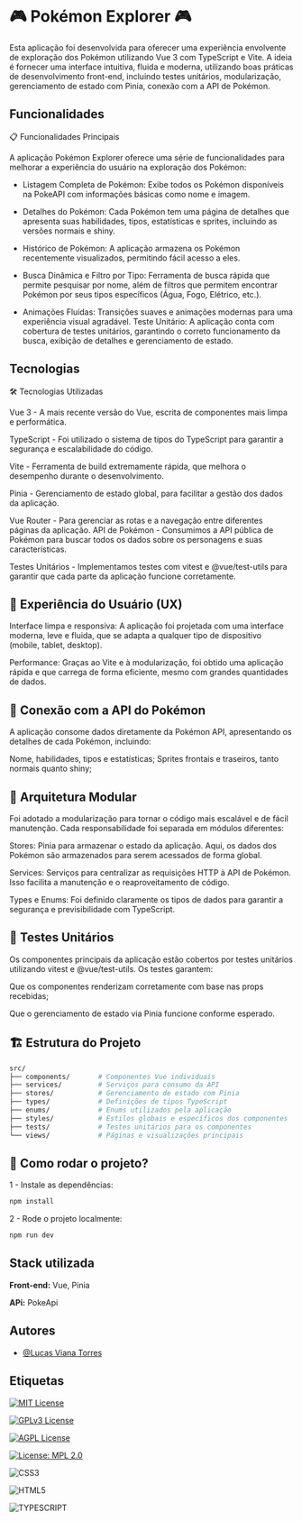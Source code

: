 
# 🎮 Pokémon Explorer 🎮

Esta aplicação foi desenvolvida para oferecer uma experiência envolvente de exploração dos Pokémon utilizando Vue 3 com TypeScript e Vite. A ideia é fornecer uma interface intuitiva, fluida e moderna, utilizando boas práticas de desenvolvimento front-end, incluindo testes unitários, modularização, gerenciamento de estado com Pinia, conexão com a API de Pokémon.

## Funcionalidades

📋 Funcionalidades Principais
    
A aplicação Pokémon Explorer oferece uma série de funcionalidades para melhorar a experiência do usuário na exploração dos Pokémon:

- Listagem Completa de Pokémon: Exibe todos os Pokémon disponíveis na PokeAPI com informações básicas como nome e imagem.

- Detalhes do Pokémon: Cada Pokémon tem uma página de detalhes que apresenta suas habilidades, tipos, estatísticas e sprites, incluindo as versões normais e shiny.

- Histórico de Pokémon: A aplicação armazena os Pokémon recentemente visualizados, permitindo fácil acesso a eles.

- Busca Dinâmica e Filtro por Tipo: Ferramenta de busca rápida que permite pesquisar por nome, além de filtros que permitem encontrar Pokémon por seus tipos específicos (Água, Fogo, Elétrico, etc.).

- Animações Fluídas: Transições suaves e animações modernas para uma experiência visual agradável.
Teste Unitário: A aplicação conta com cobertura de testes unitários, garantindo o correto funcionamento da busca, exibição de detalhes e gerenciamento de estado.

## Tecnologias

🛠️ Tecnologias Utilizadas

Vue 3 - A mais recente versão do Vue, escrita de componentes mais limpa e performática.

TypeScript - Foi utilizado o sistema de tipos do TypeScript para garantir a segurança e escalabilidade do código.

Vite - Ferramenta de build extremamente rápida, que melhora o desempenho durante o desenvolvimento.

Pinia - Gerenciamento de estado global, para facilitar a gestão dos dados da aplicação.

Vue Router - Para gerenciar as rotas e a navegação entre diferentes páginas da aplicação.
API de Pokémon - Consumimos a API pública de Pokémon para buscar todos os dados sobre os personagens e suas características.

Testes Unitários - Implementamos testes com vitest e @vue/test-utils para garantir que cada parte da aplicação funcione corretamente.
## 🎨 Experiência do Usuário (UX)

Interface limpa e responsiva: A aplicação foi projetada com uma interface moderna, leve e fluida, que se adapta a qualquer tipo de dispositivo (mobile, tablet, desktop).

Performance: Graças ao Vite e à modularização, foi obtido uma aplicação rápida e que carrega de forma eficiente, mesmo com grandes quantidades de dados.
## 🔄 Conexão com a API do Pokémon

A aplicação consome dados diretamente da Pokémon API, apresentando os detalhes de cada Pokémon, incluindo:

Nome, habilidades, tipos e estatísticas;
Sprites frontais e traseiros, tanto normais quanto shiny;
## 🧩 Arquitetura Modular

Foi adotado a modularização para tornar o código mais escalável e de fácil manutenção. Cada responsabilidade foi separada em módulos diferentes:

Stores: Pinia para armazenar o estado da aplicação. Aqui, os dados dos Pokémon são armazenados para serem acessados de forma global.

Services: Serviços para centralizar as requisições HTTP à API de Pokémon. Isso facilita a manutenção e o reaproveitamento de código.

Types e Enums: Foi definido claramente os tipos de dados para garantir a segurança e previsibilidade com TypeScript.
## 🧪 Testes Unitários

Os componentes principais da aplicação estão cobertos por testes unitários utilizando vitest e @vue/test-utils. Os testes garantem:

Que os componentes renderizam corretamente com base nas props recebidas;

Que o gerenciamento de estado via Pinia funcione conforme esperado.
## 🏗️ Estrutura do Projeto

```bash
src/
├── components/       # Componentes Vue individuais
├── services/         # Serviços para consumo da API
├── stores/           # Gerenciamento de estado com Pinia
├── types/            # Definições de tipos TypeScript
├── enums/            # Enums utilizados pela aplicação
├── styles/           # Estilos globais e específicos dos componentes
├── tests/            # Testes unitários para os componentes
└── views/            # Páginas e visualizações principais

```
## 🚀 Como rodar o projeto?

1 - Instale as dependências:

```bash
npm install
```

2 - Rode o projeto localmente:
``` bash
npm run dev
```
## Stack utilizada

**Front-end:** Vue, Pinia

**APi:** PokeApi


## Autores

- [@Lucas Viana Torres](https://github.com/o-orion)


## Etiquetas


[![MIT License](https://img.shields.io/badge/License-MIT-green.svg)](https://choosealicense.com/licenses/mit/)

[![GPLv3 License](https://img.shields.io/badge/License-GPL%20v3-yellow.svg)](https://opensource.org/licenses/)

[![AGPL License](https://img.shields.io/badge/license-AGPL-blue.svg)](http://www.gnu.org/licenses/agpl-3.0)

[![License: MPL 2.0](https://img.shields.io/badge/License-MPL_2.0-brightgreen.svg)](https://opensource.org/licenses/MPL-2.0)

![CSS3](https://img.shields.io/badge/CSS3-1572B6?style=for-the-badge&logo=css3&logoColor=white)

![HTML5](https://img.shields.io/badge/HTML5-E34F26?style=for-the-badge&logo=html5&logoColor=white)

![TYPESCRIPT](https://img.shields.io/badge/TypeScript-007ACC?style=for-the-badge&logo=typescript&logoColor=white)
